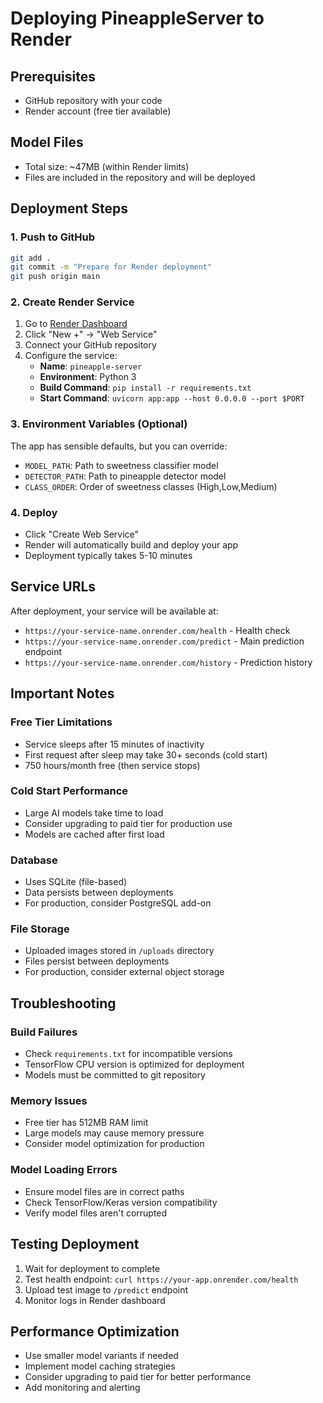 # Deploying PineappleServer to Render

## Prerequisites
- GitHub repository with your code
- Render account (free tier available)

## Model Files
- Total size: ~47MB (within Render limits)
- Files are included in the repository and will be deployed

## Deployment Steps

### 1. Push to GitHub
```bash
git add .
git commit -m "Prepare for Render deployment"
git push origin main
```

### 2. Create Render Service
1. Go to [Render Dashboard](https://dashboard.render.com/)
2. Click "New +" → "Web Service"
3. Connect your GitHub repository
4. Configure the service:
   - **Name**: `pineapple-server`
   - **Environment**: Python 3
   - **Build Command**: `pip install -r requirements.txt`
   - **Start Command**: `uvicorn app:app --host 0.0.0.0 --port $PORT`

### 3. Environment Variables (Optional)
The app has sensible defaults, but you can override:
- `MODEL_PATH`: Path to sweetness classifier model
- `DETECTOR_PATH`: Path to pineapple detector model  
- `CLASS_ORDER`: Order of sweetness classes (High,Low,Medium)

### 4. Deploy
- Click "Create Web Service"
- Render will automatically build and deploy your app
- Deployment typically takes 5-10 minutes

## Service URLs
After deployment, your service will be available at:
- `https://your-service-name.onrender.com/health` - Health check
- `https://your-service-name.onrender.com/predict` - Main prediction endpoint
- `https://your-service-name.onrender.com/history` - Prediction history

## Important Notes

### Free Tier Limitations
- Service sleeps after 15 minutes of inactivity
- First request after sleep may take 30+ seconds (cold start)
- 750 hours/month free (then service stops)

### Cold Start Performance
- Large AI models take time to load
- Consider upgrading to paid tier for production use
- Models are cached after first load

### Database
- Uses SQLite (file-based)
- Data persists between deployments
- For production, consider PostgreSQL add-on

### File Storage
- Uploaded images stored in `/uploads` directory
- Files persist between deployments
- For production, consider external object storage

## Troubleshooting

### Build Failures
- Check `requirements.txt` for incompatible versions
- TensorFlow CPU version is optimized for deployment
- Models must be committed to git repository

### Memory Issues
- Free tier has 512MB RAM limit
- Large models may cause memory pressure
- Consider model optimization for production

### Model Loading Errors
- Ensure model files are in correct paths
- Check TensorFlow/Keras version compatibility
- Verify model files aren't corrupted

## Testing Deployment
1. Wait for deployment to complete
2. Test health endpoint: `curl https://your-app.onrender.com/health`
3. Upload test image to `/predict` endpoint
4. Monitor logs in Render dashboard

## Performance Optimization
- Use smaller model variants if needed
- Implement model caching strategies
- Consider upgrading to paid tier for better performance
- Add monitoring and alerting
